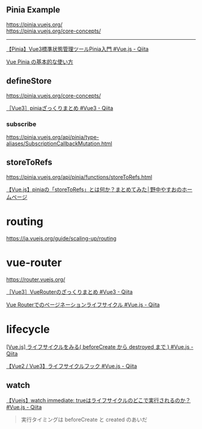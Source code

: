 Pinia Example
----

https://pinia.vuejs.org/  
https://pinia.vuejs.org/core-concepts/  

---

[【Pinia】Vue3標準状態管理ツールPinia入門 #Vue.js - Qiita](https://qiita.com/whopper1962/items/6549448ac6bea705a697)  

[Vue Pinia の基本的な使い方](https://www.webdesignleaves.com/pr/plugins/vue-basic-05.html)  


## defineStore

https://pinia.vuejs.org/core-concepts/

[［Vue3］piniaざっくりまとめ #Vue3 - Qiita](https://qiita.com/gone0021/items/ab1acfa4c7b7ecfeca52)  


### subscribe

https://pinia.vuejs.org/api/pinia/type-aliases/SubscriptionCallbackMutation.html



## storeToRefs

https://pinia.vuejs.org/api/pinia/functions/storeToRefs.html

[【Vue.js】piniaの「storeToRefs」とは何か？まとめてみた│野中やすおのホームページ](https://nonakayasuo.com/storetorefs/)  

# routing

https://ja.vuejs.org/guide/scaling-up/routing

# vue-router

https://router.vuejs.org/

[［Vue3］VueRouterのざっくりまとめ #Vue3 - Qiita](https://qiita.com/gone0021/items/6d91ae659ec6d58bce5c)  

[Vue Routerでのページネーションライフサイクル #Vue.js - Qiita](https://qiita.com/kiyc/items/42636f3e647dd9c25342)  

# lifecycle

[[Vue.js] ライフサイクルをみる( beforeCreate から destroyed まで ) #Vue.js - Qiita](https://qiita.com/ksh-fthr/items/2a9f173c706ef6939f93)  

[【Vue2 / Vue3】ライフサイクルフック #Vue.js - Qiita](https://qiita.com/whopper1962/items/1a99169ba868f94e4c94)  

## watch

[【Vuejs】watch immediate: trueはライフサイクルのどこで実行されるのか？ #Vue.js - Qiita](https://qiita.com/sin_tanaka/items/64b4a48bcb6dac924380)  

> 実行タイミングは beforeCreate と created のあいだ





